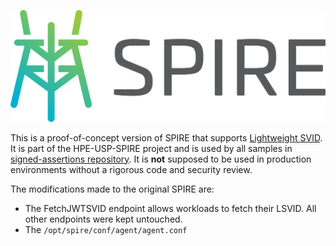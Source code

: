 ![SPIRE Logo](/doc/images/spire_logo.png)

This is a proof-of-concept version of SPIRE that supports [Lightweight SVID](https://docs.google.com/document/d/15rfAkzNTQa1ycs-fn9hyIYV5HbznPBsxB-f0vxhNJ24). It is part of the HPE-USP-SPIRE project and is used by all samples in [signed-assertions repository](https://github.com/HPE-USP-SPIRE/signed-assertions). It is **not** supposed to be used in production environments without a rigorous code and security review.  

The modifications made to the original SPIRE are:
- The FetchJWTSVID endpoint allows workloads to fetch their LSVID. All other endpoints were kept untouched.  
- The `/opt/spire/conf/agent/agent.conf`
